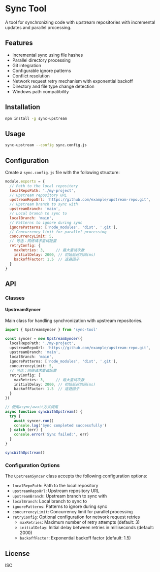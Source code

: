 # Sync Tool

A tool for synchronizing code with upstream repositories with incremental updates and parallel processing.

## Features
- Incremental sync using file hashes
- Parallel directory processing
- Git integration
- Configurable ignore patterns
- Conflict resolution
- Network request retry mechanism with exponential backoff
- Directory and file type change detection
- Windows path compatibility

## Installation

```bash
npm install -g sync-upstream
```

## Usage

```bash
sync-upstream --config sync.config.js
```

## Configuration

Create a `sync.config.js` file with the following structure:

```javascript
module.exports = {
  // Path to the local repository
  localRepoPath: './my-project',
  // Upstream repository URL
  upstreamRepoUrl: 'https://github.com/example/upstream-repo.git',
  // Upstream branch to sync with
  upstreamBranch: 'main',
  // Local branch to sync to
  localBranch: 'main',
  // Patterns to ignore during sync
  ignorePatterns: ['node_modules', 'dist', '.git'],
  // Concurrency limit for parallel processing
  concurrencyLimit: 5,
  // 可选：网络请求重试配置
  retryConfig: {
    maxRetries: 3,     // 最大重试次数
    initialDelay: 2000, // 初始延迟时间(ms)
    backoffFactor: 1.5  // 退避因子
  }
}
```

## API

### Classes

#### UpstreamSyncer

Main class for handling synchronization with upstream repositories.

```typescript
import { UpstreamSyncer } from 'sync-tool'

const syncer = new UpstreamSyncer({
  localRepoPath: './my-project',
  upstreamRepoUrl: 'https://github.com/example/upstream-repo.git',
  upstreamBranch: 'main',
  localBranch: 'main',
  ignorePatterns: ['node_modules', 'dist', '.git'],
  concurrencyLimit: 5,
  // 可选：网络请求重试配置
  retryConfig: {
    maxRetries: 3,     // 最大重试次数
    initialDelay: 2000, // 初始延迟时间(ms)
    backoffFactor: 1.5  // 退避因子
  }
})

// 使用async/await方式调用
async function syncWithUpstream() {
  try {
    await syncer.run()
    console.log('Sync completed successfully')
  } catch (err) {
    console.error('Sync failed:', err)
  }
}

syncWithUpstream()
```

### Configuration Options

The `UpstreamSyncer` class accepts the following configuration options:

- `localRepoPath`: Path to the local repository
- `upstreamRepoUrl`: Upstream repository URL
- `upstreamBranch`: Upstream branch to sync with
- `localBranch`: Local branch to sync to
- `ignorePatterns`: Patterns to ignore during sync
- `concurrencyLimit`: Concurrency limit for parallel processing
- `retryConfig`: Optional configuration for network request retries
  - `maxRetries`: Maximum number of retry attempts (default: 3)
  - `initialDelay`: Initial delay between retries in milliseconds (default: 2000)
  - `backoffFactor`: Exponential backoff factor (default: 1.5)

## License

ISC
